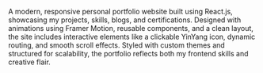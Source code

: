 A modern, responsive personal portfolio website built using React.js, showcasing my projects, skills, blogs, and certifications. Designed with animations using Framer Motion, reusable components, and a clean layout, the site includes interactive elements like a clickable YinYang icon, dynamic routing, and smooth scroll effects. Styled with custom themes and structured for scalability, the portfolio reflects both my frontend skills and creative flair.

